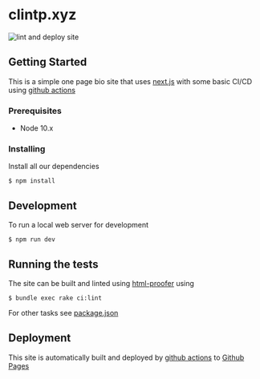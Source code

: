 # clintp.xyz

![lint and deploy site](https://github.com/yuhonas/clintp.xyz/workflows/lint%20and%20deploy%20site/badge.svg)

## Getting Started

This is a simple one page bio site that uses [next.js](https://nextjs.org) with some basic CI/CD using [github actions](https://github.com/actions)

### Prerequisites

* Node 10.x


### Installing

Install all our dependencies

```
$ npm install
```

## Development

To run a local web server for development

```
$ npm run dev
```

## Running the tests


The site can be built and linted using [html-proofer](https://github.com/gjtorikian/html-proofer) using

```
$ bundle exec rake ci:lint
```

For other tasks see [package.json](./package.json)


## Deployment


This site is automatically built and deployed by [github actions](https://github.com/actions) to [Github Pages](https://pages.github.com/)

